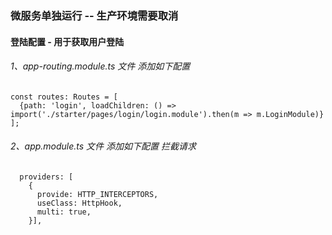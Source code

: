 ### 微服务单独运行 -- 生产环境需要取消

#### 登陆配置 - 用于获取用户登陆

###### 1、app-routing.module.ts 文件 添加如下配置
~~~
const routes: Routes = [
  {path: 'login', loadChildren: () => import('./starter/pages/login/login.module').then(m => m.LoginModule)}
];
~~~

###### 2、app.module.ts 文件 添加如下配置  拦截请求
~~~
  providers: [
    {
      provide: HTTP_INTERCEPTORS,
      useClass: HttpHook,
      multi: true,
    }],   
~~~
